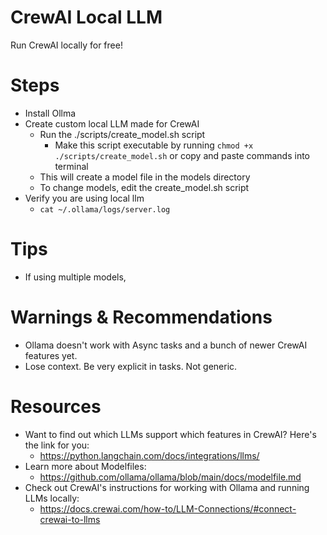 # CrewAI Local LLM

Run CrewAI locally for free!

# Steps

- Install Ollma
- Create custom local LLM made for CrewAI
  - Run the ./scripts/create_model.sh script
    - Make this script executable by running `chmod +x ./scripts/create_model.sh`
      or copy and paste commands into terminal
  - This will create a model file in the models directory
  - To change models, edit the create_model.sh script
- Verify you are using local llm
  - `cat ~/.ollama/logs/server.log`

# Tips

- If using multiple models,

# Warnings & Recommendations

- Ollama doesn't work with Async tasks and a bunch of newer CrewAI features yet.
- Lose context. Be very explicit in tasks. Not generic.

# Resources

- Want to find out which LLMs support which features in CrewAI? Here's the link for you:
  - https://python.langchain.com/docs/integrations/llms/
- Learn more about Modelfiles:
  - https://github.com/ollama/ollama/blob/main/docs/modelfile.md
- Check out CrewAI's instructions for working with Ollama and running LLMs locally:
  - https://docs.crewai.com/how-to/LLM-Connections/#connect-crewai-to-llms
